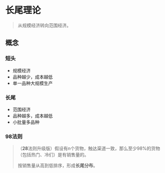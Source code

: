 # 长尾理论

> 从规模经济转向范围经济。



## 概念

### 短头

- 规模经济
- 品种越少，成本越低
- 单一品种大规模生产



### 长尾

- 范围经济
- 品种越多，成本越低
- 小批量多品种



### 98法则

> （**28**法则升级版）假设有n个货物，触达渠道一致，那么至少98%的货物（包括热门、冷们）是有销售量的。
>
> 按销售量从高到低排序，形成**长尾分布**。



